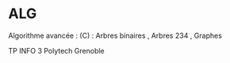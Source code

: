 # ALG
Algorithme avancée : (C) : Arbres binaires , Arbres 234 , Graphes 

TP INFO 3 Polytech Grenoble 
